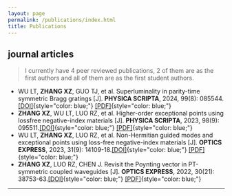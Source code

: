 ```yaml
---
layout: page
permalink: /publications/index.html
title: Publications
---
```


<!--
> (†: equal contribution, ~: corresponding author)
-->

## journal articles

> I currently have 4 peer reviewed publications, 2 of them are as the first authors and all of them are as the first student authors.

- WU LT, **ZHANG XZ**, GUO TJ, et al. Superluminality in parity-time symmetric Bragg gratings [J]. **PHYSICA SCRIPTA**, 2024, 99(8): 085544.[[DOI]](https://iopscience.iop.org/article/10.1088/1402-4896/ad6358){style="color: blue;"} [[PDF]](file/article4_Wu_2024_Phys._Scr._99_085544.pdf){style="color: blue;"}
- **ZHANG XZ**, WU LT, LUO RZ, et al. Higher-order exceptional points using lossfree negative-index materials [J]. **PHYSICA SCRIPTA**, 2023, 98(9): 095511.[[DOI]](https://iopscience.iop.org/article/10.1088/1402-4896/aced27){style="color: blue;"} [[PDF]](file/article3_Zhang_2023_Phys._Scr._98_095511.pdf){style="color: blue;"}
- WU LT, **ZHANG XZ**, LUO RZ, et al. Non-Hermitian guided modes and exceptional points using loss-free negative-index materials [J]. **OPTICS EXPRESS**, 2023, 31(9): 14109-18.[[DOI]](https://opg.optica.org/oe/fulltext.cfm?uri=oe-31-9-14109&id=529094){style="color: blue;"} [[PDF]](file/article2_oe-31-9-14109.pdf){style="color: blue;"}
- **ZHANG XZ**, LUO RZ, CHEN J. Revisit the Poynting vector in PT-symmetric coupled waveguides [J]. **OPTICS EXPRESS**, 2022, 30(21): 38753-63.[[DOI]](https://opg.optica.org/oe/fulltext.cfm?uri=oe-30-21-38753&id=509251){style="color: blue;"} [[PDF]](file/article1_oe-30-21-38753.pdf){style="color: blue;"}

---